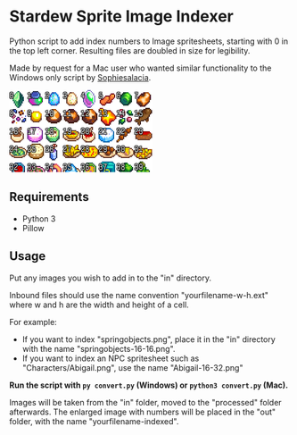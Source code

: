 # Stardew Sprite Image Indexer

Python script to add index numbers to Image spritesheets, starting with 0 in the top left corner.
Resulting files are doubled in size for legibility.

Made by request for a Mac user who wanted similar functionality to the Windows only script by [Sophiesalacia](https://github.com/sophiesalacia).

![Enlarged and numbered](sampleimg.png)

## Requirements

* Python 3
* Pillow

## Usage

Put any images you wish to add in to the "in" directory.

Inbound files should use the name convention "yourfilename-w-h.ext" where w and h are the width and height of a cell.

For example:
* If you want to index "springobjects.png", place it in the "in" directory with the name "springobjects-16-16.png".
* If you want to index an NPC spritesheet such as "Characters/Abigail.png", use the name "Abigail-16-32.png"

**Run the script with `py convert.py` (Windows) or `python3 convert.py` (Mac).**

Images will be taken from the "in" folder, moved to the "processed" folder afterwards. The enlarged image with numbers will be placed in the "out" folder, with the name "yourfilename-indexed".
